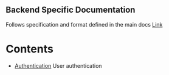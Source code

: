 Backend Specific Documentation
---

Follows specification and format defined in the main docs [Link](../../docs/README.md)

# Contents
- [Authentication](./APIAuthentication.md) User authentication